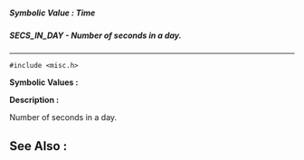##### Symbolic Value : Time
##### SECS_IN_DAY - Number of seconds in a day.
---
```
#include <misc.h>
```

**Symbolic Values :**



**Description :**

Number of seconds in a day.


**See Also :**
---
